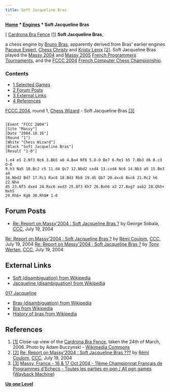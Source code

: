 ```yaml
---
title: Soft Jacqueline Bras
---
```

**[Home](Home "Home") \* [Engines](Engines "Engines") \* Soft Jacqueline Bras**



[ [Cardrona Bra Fence](https://en.wikipedia.org/wiki/Cardrona_Bra_Fence) <a id="cite-note-1" href="#cite-ref-1">[1]</a>
**Soft Jacqueline Bras**,  

a chess engine by [Bruno Bras](Bruno_Bras "Bruno Bras"), apparently derived from Bras' earlier engines [Pacque Expert](Pacque_Expert "Pacque Expert"), [Chess Christy](index.php?title=Chess_Christy&action=edit&redlink=1 "Chess Christy (page does not exist)") and [Kristy Lenix](index.php?title=Kristy_Lenix&action=edit&redlink=1 "Kristy Lenix (page does not exist)")
<a id="cite-note-2" href="#cite-ref-2">[2]</a>. 
Soft Jacqueline Bras played the [Massy 2004](Massy_2004 "Massy 2004") and [Massy 2005](Massy_2005 "Massy 2005") [French Programmers Tournaments](French_Programmers_Tournament "French Programmers Tournament"), and the [FCCC 2004](FCCC_2004 "FCCC 2004") [French Computer Chess Championship](French_Computer_Chess_Championship "French Computer Chess Championship"). 



### Contents


* [1 Selected Games](#selected-games)
* [2 Forum Posts](#forum-posts)
* [3 External Links](#external-links)
* [4 References](#references)






[FCCC 2004](FCCC_2004 "FCCC 2004"), round 1, [Chess Wizard](Chess_Wizard "Chess Wizard") - Soft Jacqueline Bras <a id="cite-note-3" href="#cite-ref-3">[3]</a>




```

[Event "FCCC 2004"]
[Site "Massy"]
[Date "2004.10.16"]
[Round "1"]
[White "Chess Wizard"]
[Black "Soft Jacqueline Bras"]
[Result "1-0"]

1.e4 e5 2.Nf3 Nc6 3.Bb5 a6 4.Ba4 Nf6 5.O-O Be7 6.Re1 b5 7.Bb3 d6 8.c3 O-O 
9.h3 Na5 10.Bc2 c5 11.d4 Qc7 12.Nbd2 cxd4 13.cxd4 Nc6 14.Nb3 a5 15.Be3 a4 
16.Nbd2 Bd7 17.Rc1 Rac8 18.Bd3 Rb8 19.d5 Qb7 20.dxc6 Bxc6 21.Rc2 h6 22.Nh4 
d5 23.Nf5 dxe4 24.Rxc6 exd3 25.Qf3 Kh7 26.Bxh6 a3 27.Bxg7 axb2 28.Qh5+ Nxh5 
29.Rh6+ Kg8 30.Rh8# 1-0

```

## Forum Posts


* [Re: Report on Massy'2004 : Soft Jacqueline Bras ?](https://www.stmintz.com/ccc/index.php?id=377823) by George Sobala, [CCC](CCC "CCC"), July 19, 2004


 [Re: Report on Massy'2004 : Soft Jacqueline Bras ?](https://www.stmintz.com/ccc/index.php?id=377826) by [Rémi Coulom](R%C3%A9mi_Coulom "Rémi Coulom"), [CCC](CCC "CCC"), July 19, 2004
 [Re: Report on Massy'2004 : Soft Jacqueline Bras ?](https://www.stmintz.com/ccc/index.php?id=377858) by [Tony Werten](Tony_van_Roon-Werten "Tony van Roon-Werten"), [CCC](CCC "CCC"), July 19, 2004
## External Links


* [Soft (disambiguation) from Wikipedia](https://en.wikipedia.org/wiki/Soft)
* [Jacqueline (disambiguation) from Wikipedia](https://en.wikipedia.org/wiki/Jacqueline)


 [017 Jacqueline](https://en.wikipedia.org/wiki/1017_Jacqueline)
* [Bras (disambiguation) from Wikipedia](https://en.wikipedia.org/wiki/Bras)
* [Bra from Wikipedia](https://en.wikipedia.org/wiki/Bra)
* [History of bras from Wikipedia](https://en.wikipedia.org/wiki/History_of_bras)


## References


1. <a id="cite-ref-1" href="#cite-note-1">[1]</a> Close-up view of the [Cardrona Bra Fence](https://en.wikipedia.org/wiki/Cardrona_Bra_Fence), taken the 24th of March, 2006. Photo by Adam Buczynski - [Wikimedia Commons](https://en.wikipedia.org/wiki/Wikimedia_Commons)
2. <a id="cite-ref-2" href="#cite-note-2">[2]</a> [Re: Report on Massy'2004 : Soft Jacqueline Bras ???](https://www.stmintz.com/ccc/index.php?id=377826) by [Rémi Coulom](R%C3%A9mi_Coulom "Rémi Coulom"), [CCC](CCC "CCC"), July 19, 2004
3. <a id="cite-ref-3" href="#cite-note-3">[3]</a> [Massy, France - 16 & 17 Oct 2004 - 11ème Championnat Français de Programmes d'Echecs - Toutes les parties en pgn / All pgn games](https://web.archive.org/web/20041215192842/http://www.ludochess.com/fccc2004/tournoi.php3) ([Wayback Machine](https://en.wikipedia.org/wiki/Wayback_Machine))

**[Up one Level](Engines "Engines")**







 
